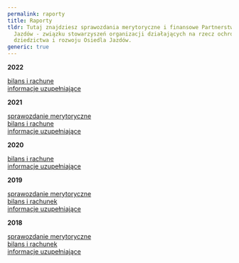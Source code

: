```yaml
---
permalink: raporty
title: Raporty
tldr: Tutaj znajdziesz sprawozdania merytoryczne i finansowe Partnerstwa Otwarty
  Jazdów - związku stowarzyszeń organizacji działających na rzecz ochrony
  dziedzictwa i rozwoju Osiedla Jazdów.
generic: true
---
```

**2﻿022**

[bilans i rachune](https://drive.google.com/file/d/14p06v6-mPol9h76iFUvGMzhhK8GSXdz9/view?usp=drive_link)\
[informacje uzupełniające](https://drive.google.com/file/d/1lvq4TJoae0mAwmG4uw7ithPoUaKiiWYW/view?usp=drive_link)

**[](https://drive.google.com/file/d/1lvq4TJoae0mAwmG4uw7ithPoUaKiiWYW/view?usp=drive_link)2﻿021**

[sprawozdanie merytoryczne](<[sprawozdanie merytoryczne](https://drive.google.com/file/d/16Jztfj9ORQSVKHoQvNUXgpT4ugv3HQQJ/view?usp=sharing)>)\
[bilans i rachune](https://drive.google.com/file/d/1LatlrKMtJwjmjNxmwoK6aGwWX0QMfsG5/view?usp=sharing)\
[informacje uzupełniające](https://drive.google.com/file/d/15EC-6DDUfEuaVODY-39GZ23RzIxKFGKd/view?usp=sharing)

**2﻿020**

[bilans i rachune](https://drive.google.com/file/d/1LatlrKMtJwjmjNxmwoK6aGwWX0QMfsG5/view?usp=drive_link)\
[informacje uzupełniające](https://drive.google.com/file/d/15EC-6DDUfEuaVODY-39GZ23RzIxKFGKd/view?usp=sharing)

**2019**

[sprawozdanie merytoryczne](https://drive.google.com/file/d/16Jztfj9ORQSVKHoQvNUXgpT4ugv3HQQJ/view?usp=sharing)\
[bilans i rachunek](https://drive.google.com/file/d/1vHzDa2nGcVqyTpu66fcVDIWpylaGGQZD/view?usp=sharing)\
[informacje uzupełniające](https://drive.google.com/file/d/1c9gsMFVFKoMiuDr24i_VA3q89X8_5dim/view?usp=sharing)

**2018**

[sprawozdanie merytoryczne](https://drive.google.com/file/d/1MNqoy-i67TH5HyT1U_tkhhGynDrdOBT4/view?usp=sharing)\
[bilans i rachunek](https://drive.google.com/file/d/1091wyz38soTz6luQm_pzkP7ZIopDznBG/view?usp=sharing)\
[informacje uzupełniające](https://drive.google.com/file/d/15aSt3DUuWziA0KpcD1v_mfqXA5xn_zuk/view?usp=sharing)